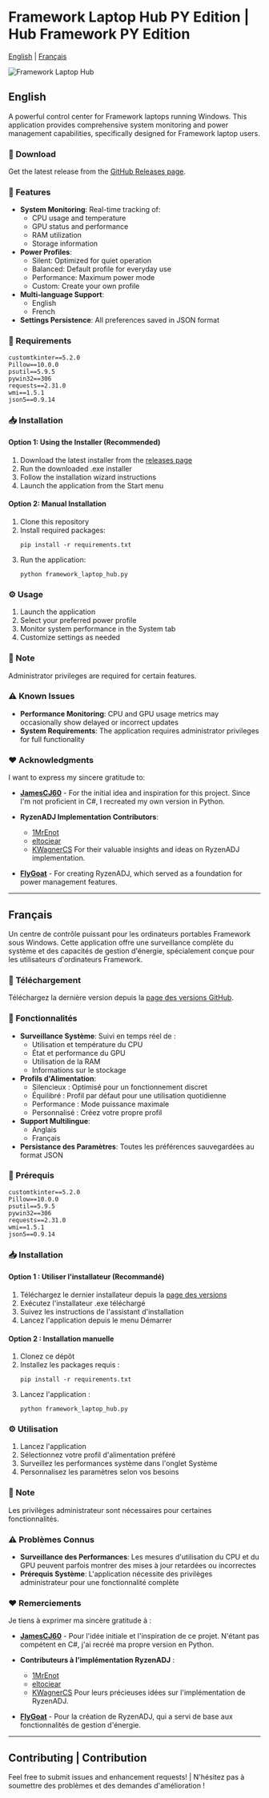 # Framework Laptop Hub PY Edition | Hub Framework PY Edition

[English](#english) | [Français](#français)

![Framework Laptop Hub](main.png)

## English

A powerful control center for Framework laptops running Windows. This application provides comprehensive system monitoring and power management capabilities, specifically designed for Framework laptop users.

### 🚀 Download

Get the latest release from the [GitHub Releases page](https://github.com/Oganoth/Framework-Hub-PY/releases/tag/latest).

### 🚀 Features

- **System Monitoring**: Real-time tracking of:
  - CPU usage and temperature
  - GPU status and performance
  - RAM utilization
  - Storage information
- **Power Profiles**: 
  - Silent: Optimized for quiet operation
  - Balanced: Default profile for everyday use
  - Performance: Maximum power mode
  - Custom: Create your own profile
- **Multi-language Support**:
  - English
  - French
- **Settings Persistence**: All preferences saved in JSON format

### 🔧 Requirements

```
customtkinter==5.2.0
Pillow==10.0.0
psutil==5.9.5
pywin32==306
requests==2.31.0
wmi==1.5.1
json5==0.9.14
```

### 📥 Installation

#### Option 1: Using the Installer (Recommended)
1. Download the latest installer from the [releases page](https://github.com/Oganoth/Framework-Hub-PY/releases/tag/latest)
2. Run the downloaded .exe installer
3. Follow the installation wizard instructions
4. Launch the application from the Start menu

#### Option 2: Manual Installation
1. Clone this repository
2. Install required packages:
   ```
   pip install -r requirements.txt
   ```
3. Run the application:
   ```
   python framework_laptop_hub.py
   ```

### ⚙️ Usage

1. Launch the application
2. Select your preferred power profile
3. Monitor system performance in the System tab
4. Customize settings as needed

### 📝 Note

Administrator privileges are required for certain features.

### ⚠️ Known Issues

- **Performance Monitoring**: CPU and GPU usage metrics may occasionally show delayed or incorrect updates
- **System Requirements**: The application requires administrator privileges for full functionality

### ❤️ Acknowledgments

I want to express my sincere gratitude to:

- **[JamesCJ60](https://github.com/JamesCJ60)** - For the initial idea and inspiration for this project. Since I'm not proficient in C#, I recreated my own version in Python.

- **RyzenADJ Implementation Contributors**:
  - [1MrEnot](https://github.com/1MrEnot)
  - [eltociear](https://github.com/eltociear)
  - [KWagnerCS](https://github.com/KWagnerCS)
  For their valuable insights and ideas on RyzenADJ implementation.

- **[FlyGoat](https://github.com/FlyGoat)** - For creating RyzenADJ, which served as a foundation for power management features.

---

## Français

Un centre de contrôle puissant pour les ordinateurs portables Framework sous Windows. Cette application offre une surveillance complète du système et des capacités de gestion d'énergie, spécialement conçue pour les utilisateurs d'ordinateurs Framework.

### 🚀 Téléchargement

Téléchargez la dernière version depuis la [page des versions GitHub](https://github.com/Oganoth/Framework-Hub-PY/releases/tag/latest).

### 🚀 Fonctionnalités

- **Surveillance Système**: Suivi en temps réel de :
  - Utilisation et température du CPU
  - État et performance du GPU
  - Utilisation de la RAM
  - Informations sur le stockage
- **Profils d'Alimentation**: 
  - Silencieux : Optimisé pour un fonctionnement discret
  - Équilibré : Profil par défaut pour une utilisation quotidienne
  - Performance : Mode puissance maximale
  - Personnalisé : Créez votre propre profil
- **Support Multilingue**:
  - Anglais
  - Français
- **Persistance des Paramètres**: Toutes les préférences sauvegardées au format JSON

### 🔧 Prérequis

```
customtkinter==5.2.0
Pillow==10.0.0
psutil==5.9.5
pywin32==306
requests==2.31.0
wmi==1.5.1
json5==0.9.14
```

### 📥 Installation

#### Option 1 : Utiliser l'installateur (Recommandé)
1. Téléchargez le dernier installateur depuis la [page des versions](https://github.com/Oganoth/Framework-Hub-PY/releases/tag/latest)
2. Exécutez l'installateur .exe téléchargé
3. Suivez les instructions de l'assistant d'installation
4. Lancez l'application depuis le menu Démarrer

#### Option 2 : Installation manuelle
1. Clonez ce dépôt
2. Installez les packages requis :
   ```
   pip install -r requirements.txt
   ```
3. Lancez l'application :
   ```
   python framework_laptop_hub.py
   ```

### ⚙️ Utilisation

1. Lancez l'application
2. Sélectionnez votre profil d'alimentation préféré
3. Surveillez les performances système dans l'onglet Système
4. Personnalisez les paramètres selon vos besoins

### 📝 Note

Les privilèges administrateur sont nécessaires pour certaines fonctionnalités.

### ⚠️ Problèmes Connus

- **Surveillance des Performances**: Les mesures d'utilisation du CPU et du GPU peuvent parfois montrer des mises à jour retardées ou incorrectes
- **Prérequis Système**: L'application nécessite des privilèges administrateur pour une fonctionnalité complète

### ❤️ Remerciements

Je tiens à exprimer ma sincère gratitude à :

- **[JamesCJ60](https://github.com/JamesCJ60)** - Pour l'idée initiale et l'inspiration de ce projet. N'étant pas compétent en C#, j'ai recréé ma propre version en Python.

- **Contributeurs à l'implémentation RyzenADJ** :
  - [1MrEnot](https://github.com/1MrEnot)
  - [eltociear](https://github.com/eltociear)
  - [KWagnerCS](https://github.com/KWagnerCS)
  Pour leurs précieuses idées sur l'implémentation de RyzenADJ.

- **[FlyGoat](https://github.com/FlyGoat)** - Pour la création de RyzenADJ, qui a servi de base aux fonctionnalités de gestion d'énergie.

---

## Contributing | Contribution

Feel free to submit issues and enhancement requests! | N'hésitez pas à soumettre des problèmes et des demandes d'amélioration !
